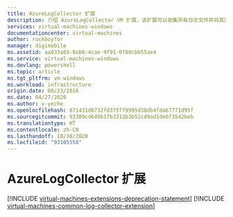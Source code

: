 ```yaml
---
title: AzureLogCollector 扩展
description: 介绍 AzureLogCollector VM 扩展，该扩展可以收集所有日志文件并将其置于 Azure 存储中的一个位置。
services: virtual-machines-windows
documentationcenter: virtual-machines
author: rockboyfor
manager: digimobile
ms.assetid: aa033a65-8eb8-4cae-9f91-0f80cbb55ae4
ms.service: virtual-machines-windows
ms.devlang: powershell
ms.topic: article
ms.tgt_pltfrm: vm-windows
ms.workload: infrastructure
origin.date: 08/23/2016
ms.date: 04/27/2020
ms.author: v-yeche
ms.openlocfilehash: 871431d6732fd375ff9995d38db4fda67771d95f
ms.sourcegitcommit: 93309cd649b17b3312b3b52cd9ad1de6f3542beb
ms.translationtype: HT
ms.contentlocale: zh-CN
ms.lasthandoff: 10/30/2020
ms.locfileid: "93105558"
---
```

# <a name="azurelogcollector-extension"></a>AzureLogCollector 扩展
[!INCLUDE [virtual-machines-extensions-deprecation-statement](../../../includes/virtual-machines-extensions-deprecation-statement.md)]
[!INCLUDE [virtual-machines-common-log-collector-extension](../../../includes/virtual-machines-common-log-collector-extension.md)]

<!-- Update_Description: update meta properties -->